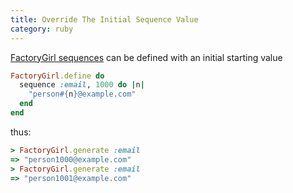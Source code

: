 ```yaml
---
title: Override The Initial Sequence Value
category: ruby
---
```


[FactoryGirl sequences](https://github.com/thoughtbot/factory_girl/blob/master/GETTING_STARTED.md#sequences)
can be defined with an initial starting value

```ruby
FactoryGirl.define do
  sequence :email, 1000 do |n|
    "person#{n}@example.com"
  end
end
```

thus:

```ruby
> FactoryGirl.generate :email
=> "person1000@example.com"
> FactoryGirl.generate :email
=> "person1001@example.com"
```
